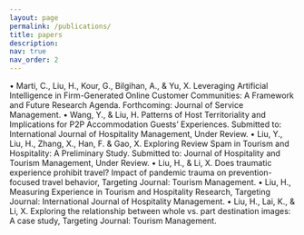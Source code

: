 ```yaml
---
layout: page
permalink: /publications/
title: papers
description: 
nav: true
nav_order: 2
---
```


• Marti, C., Liu, H., Kour, G., Bilgihan, A., & Yu, X. Leveraging Artificial Intelligence in Firm-Generated Online Customer Communities: A Framework and Future Research Agenda. Forthcoming: Journal of Service Management. 
• Wang, Y., & Liu, H. Patterns of Host Territoriality and Implications for P2P Accommodation Guests’ Experiences. Submitted to: International Journal of Hospitality Management, Under Review.
• Liu, Y., Liu, H., Zhang, X., Han, F. & Gao, X. Exploring Review Spam in Tourism and Hospitality: A Preliminary Study. Submitted to: Journal of Hospitality and Tourism Management, Under Review.
• Liu, H., & Li, X. Does traumatic experience prohibit travel? Impact of pandemic trauma on prevention-focused travel behavior, Targeting Journal: Tourism Management.
• Liu, H., Measuring Experience in Tourism and Hospitality Research, Targeting Journal: International Journal of Hospitality Management.
• Liu, H., Lai, K., & Li, X. Exploring the relationship between whole vs. part destination images: A case study, Targeting Journal: Tourism Management.
